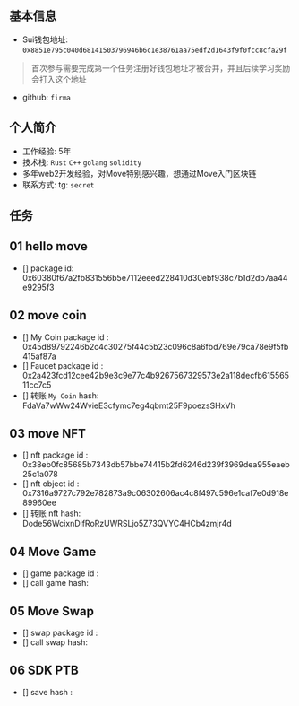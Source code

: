 ## 基本信息
- Sui钱包地址: `0x8851e795c040d68141503796946b6c1e38761aa75edf2d1643f9f0fcc8cfa29f`
> 首次参与需要完成第一个任务注册好钱包地址才被合并，并且后续学习奖励会打入这个地址
- github: `firma`

## 个人简介
- 工作经验: 5年
- 技术栈: `Rust` `C++` `golang` `solidity`
- 多年web2开发经验，对Move特别感兴趣，想通过Move入门区块链
- 联系方式: tg: `secret` 

## 任务

##   01 hello move  
- [] package id: 0x60380f67a2fb831556b5e7112eeed228410d30ebf938c7b1d2db7aa44e9295f3

##   02 move coin
- [] My Coin package id : 0x45d89792246b2c4c30275f44c5b23c096c8a6fbd769e79ca78e9f5fb415af87a
- [] Faucet package id :  0x2a423fcd12cee42b9e3c9e77c4b9267567329573e2a118decfb61556511cc7c5
- [] 转账 `My Coin` hash: FdaVa7wWw24WvieE3cfymc7eg4qbmt25F9poezsSHxVh

##   03 move NFT
- [] nft package id : 0x38eb0fc85685b7343db57bbe74415b2fd6246d239f3969dea955eaeb25c1a078
- [] nft object id :  0x7316a9727c792e782873a9c06302606ac4c8f497c596e1caf7e0d918e89960ee
- [] 转账 nft  hash: Dode56WcixnDifRoRzUWRSLjo5Z73QVYC4HCb4zmjr4d

##   04 Move Game
- [] game package id :
- [] call game hash:

##   05 Move Swap
- [] swap package id :
- [] call swap hash:

##   06 SDK PTB
- [] save hash :
